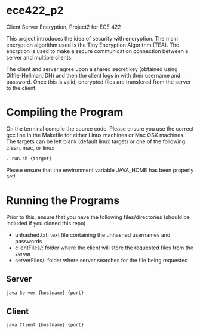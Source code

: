 # ece422_p2
Client Server Encryption, Project2 for ECE 422

This project introduces the idea of security with encryption. The main encryption algorithm used is the Tiny Encryption Algorithm (TEA). The encrption is used to make a secure communication connection between a server and multiple clients. 

The client and server agree upon a shared secret key (obtained using Diffie-Hellman, DH) and then the client logs in with their username and password. Once this is valid, encrypted files are transfered from the server to the client.

# Compiling the Program
On the terminal compile the source code. Please ensure you use the correct gcc line in the Makefile for either Linux machines or Mac OSX machines. The targets can be left blank (default linux target) or one of the following: clean, mac, or linux
```bash
. run.sh {target}
```
Please ensure that the environment variable JAVA_HOME has been properly set!
# Running the Programs
Prior to this, ensure that you have the following files/directories (should be included if you cloned this repo)
* unhashed.txt: text file containing the unhashed usernames and passwords
* clientFiles/: folder where the client will store the requested files from the server
* serverFiles/: folder where server searches for the file being requested

Server
---
```bash
java Server {hostname} {port}
```
Client
---
```bash
java Client {hostname} {port}
```
